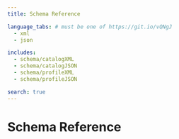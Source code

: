 ```yaml
---
title: Schema Reference

language_tabs: # must be one of https://git.io/vQNgJ
  - xml
  - json

includes:
  - schema/catalogXML
  - schema/catalogJSON
  - schema/profileXML
  - schema/profileJSON

search: true
---
```


# Schema Reference
